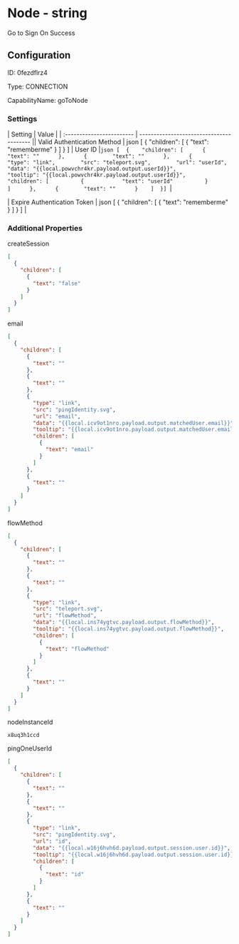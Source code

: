 # Node - string 
Go to Sign On Success
## Configuration
ID:  0fezdflrz4

Type: CONNECTION 

CapabilityName: goToNode

### Settings
| Setting | Value  |
| :------------------------ | ---------------------------------------- || Valid Authentication Method | json 
[
  {
    "children": [
      {
        "text": "rememberme"
      }
    ]
  }
]
| User ID |```json [  {    "children": [      {        "text": ""      },      {        "text": ""      },      {        "type": "link",        "src": "teleport.svg",        "url": "userId",        "data": "{{local.powvchr4kr.payload.output.userId}}",        "tooltip": "{{local.powvchr4kr.payload.output.userId}}",        "children": [          {            "text": "userId"          }        ]      },      {        "text": ""      }    ]  }] ```| 

| Expire Authentication Token | json 
[
  {
    "children": [
      {
        "text": "rememberme"
      }
    ]
  }
] |





### Additional Properties
createSession
```json 
[
  {
    "children": [
      {
        "text": "false"
      }
    ]
  }
]
```


email
```json 
[
  {
    "children": [
      {
        "text": ""
      },
      {
        "text": ""
      },
      {
        "type": "link",
        "src": "pingIdentity.svg",
        "url": "email",
        "data": "{{local.icv9ot1nro.payload.output.matchedUser.email}}",
        "tooltip": "{{local.icv9ot1nro.payload.output.matchedUser.email}}",
        "children": [
          {
            "text": "email"
          }
        ]
      },
      {
        "text": ""
      }
    ]
  }
]
```


flowMethod
```json 
[
  {
    "children": [
      {
        "text": ""
      },
      {
        "text": ""
      },
      {
        "type": "link",
        "src": "teleport.svg",
        "url": "flowMethod",
        "data": "{{local.ins74ygtvc.payload.output.flowMethod}}",
        "tooltip": "{{local.ins74ygtvc.payload.output.flowMethod}}",
        "children": [
          {
            "text": "flowMethod"
          }
        ]
      },
      {
        "text": ""
      }
    ]
  }
]
```


nodeInstanceId
```string 
x8uq3h1ccd
```


pingOneUserId
```json 
[
  {
    "children": [
      {
        "text": ""
      },
      {
        "text": ""
      },
      {
        "type": "link",
        "src": "pingIdentity.svg",
        "url": "id",
        "data": "{{local.w16j6hvh6d.payload.output.session.user.id}}",
        "tooltip": "{{local.w16j6hvh6d.payload.output.session.user.id}}",
        "children": [
          {
            "text": "id"
          }
        ]
      },
      {
        "text": ""
      }
    ]
  }
]
```




